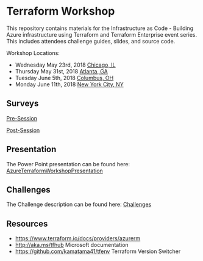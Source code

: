 # Terraform Workshop

This repository contains materials for the Infrastructure as Code - Building Azure infrastructure using Terraform and Terraform Enterprise event series. This includes attendees challenge guides, slides, and source code.

Workshop Locations:

- Wednesday May 23rd, 2018 [Chicago, IL](https://www.eventbrite.com/e/provision-and-manage-microsoft-azure-infrastructure-tickets-45562831656)
- Thursday May 31st, 2018 [Atlanta, GA](https://www.eventbrite.com/e/provision-and-manage-microsoft-azure-infrastructure-tickets-44854601320)
- Tuesday June 5th, 2018 [Columbus, OH](https://www.eventbrite.com/e/provision-and-manage-microsoft-azure-infrastructure-tickets-45781193783)
- Monday June 11th, 2018 [New York City, NY](https://www.eventbrite.com/e/provision-and-manage-microsoft-azure-infrastructure-tickets-46152026955)

## Surveys

[Pre-Session](https://goo.gl/forms/R1va12J0ZEUplv2D3)

[Post-Session](https://goo.gl/forms/kwuitMzjo9vJZKHz1)

## Presentation

The Power Point presentation can be found here: [AzureTerraformWorkshopPresentation](docs/AzureTerraformWorkshopPresentation.pptx)

## Challenges

The Challenge description can be found here: [Challenges](challenges.md)

## Resources

- https://www.terraform.io/docs/providers/azurerm
- http://aka.ms/tfhub Microsoft documentation
- https://github.com/kamatama41/tfenv Terraform Version Switcher